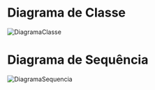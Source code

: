 # Diagrama de Classe

![DiagramaClasse](https://github.com/JefersonNakayama/ExtensaoCurricular/assets/113150161/43d36dac-037e-4b99-83c0-d2d0a6a70433)

# Diagrama de Sequência

![DiagramaSequencia](https://github.com/JefersonNakayama/ExtensaoCurricular/assets/113150161/28669797-97a9-4d98-9580-e88b431b0882)
